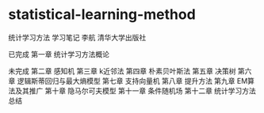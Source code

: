 # statistical-learning-method
统计学习方法 学习笔记
李航 清华大学出版社

已完成
第一章 统计学习方法概论


未完成
第二章 感知机
第三章 k近邻法
第四章 朴素贝叶斯法
第五章 决策树
第六章 逻辑斯蒂回归与最大熵模型
第七章 支持向量机
第八章 提升方法
第九章 EM算法及其推广
第十章 隐马尔可夫模型
第十一章 条件随机场
第十二章 统计学习方法总结
